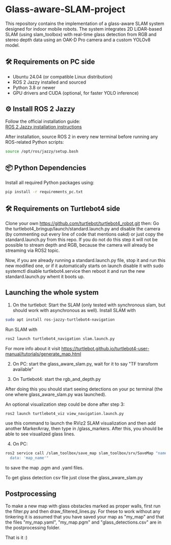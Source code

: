 # Glass-aware-SLAM-project
 This repository contains the implementation of a glass-aware SLAM system designed for indoor mobile robots. The system integrates 2D LiDAR-based SLAM (using slam_toolbox) with real-time glass detection from RGB and stereo depth data using an OAK-D Pro camera and a custom YOLOv8 model.


## 🛠 Requirements on PC side

- Ubuntu 24.04 (or compatible Linux distribution)
- ROS 2 Jazzy installed and sourced
- Python 3.8 or newer
- GPU drivers and CUDA (optional, for faster YOLO inference)

## ⚙️ Install ROS 2 Jazzy

Follow the official installation guide:  
[ROS 2 Jazzy installation instructions](https://docs.ros.org/en/jazzy/Installation.html)

After installation, source ROS 2 in every new terminal before running any ROS-related Python scripts:

```bash
source /opt/ros/jazzy/setup.bash
```
## 📦 Python Dependencies

Install all required Python packages using:

```bash
pip install -r requirements_pc.txt
```
## 🛠 Requirements on Turtlebot4 side

Clone your own https://github.com/turtlebot/turtlebot4_robot.git then:
Go the turtlebot4_bringup/launch/standard.launch.py and disable the camera (by commenting out every line of code that mentions oakd)
or just copy the standard.launch.py from this repo. If you do not do this step it will not be possible to stream depth and RGB, because the camera will already be streaming via ROS2 topic.

Now, if you are already running a standard.launch.py file, stop it and run this new modified one, or if it automatically starts on launch disable it with 
sudo systemctl disable turtlebot4.service
then reboot it and run the new standard.launch.py whent it boots up.

## Launching the whole system
1. On the turtlebot:
Start the SLAM (only tested with synchronous slam, but should work with asynchronous as well). Install SLAM with 
```bash
sudo apt install ros-jazzy-turtlebot4-navigation
```
Run SLAM with
```bash
ros2 launch turtlebot4_navigation slam.launch.py
```
For more info about it visit https://turtlebot.github.io/turtlebot4-user-manual/tutorials/generate_map.html

2. On PC:
start the glass_aware_slam.py, wait for it to say "TF transform available"

3. On Turtlebot4:
start the rgb_and_depth.py

After doing this you should start seeing detections on your pc terminal (the one where glass_aware_slam.py was launched).

An optional visualization step could be done after step 3:
```bash
ros2 launch turtlebot4_viz view_navigation.launch.py
```
use this command to launch the RViz2 SLAM visualization and then add another MarkerArray, then type in /glass_markers. After this, you should be able to see visualized glass lines.

4. On PC:
```bash
ros2 service call /slam_toolbox/save_map slam_toolbox/srv/SaveMap "name:
  data: 'map_name'"
```
to save the map .pgm and .yaml files.

To get glass detection csv file just close the glass_aware_slam.py

## Postprocessing

To make a new map with glass obstacles marked as proper walls, first run the filter.py and then draw_filtered_lines.py. For these to work without any tinkering it is assumed that you have saved your map as "my_map" and that the files "my_map.yaml", "my_map.pgm" and "glass_detections.csv" are in the postprocessing folder.

That is it :)


